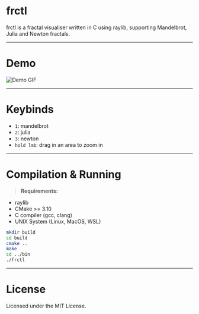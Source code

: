 # frctl

frctl is a fractal visualiser written in C using raylib, supporting Mandelbrot, Julia and Newton fractals.

---

# Demo

![Demo GIF](demo/demo3.gif)

---

# Keybinds

- `1`: mandelbrot
- `2`: julia
- `3`: newton
- `hold lmb`: drag in an area to zoom in
---

# Compilation & Running

> **Requirements:**
- raylib
- CMake >= 3.10
- C compiler (gcc, clang)
- UNIX System (Linux, MacOS, WSL)

```sh
mkdir build
cd build
cmake ..
make
cd ../bin
./frctl
```

---

# License

Licensed under the MIT License.
